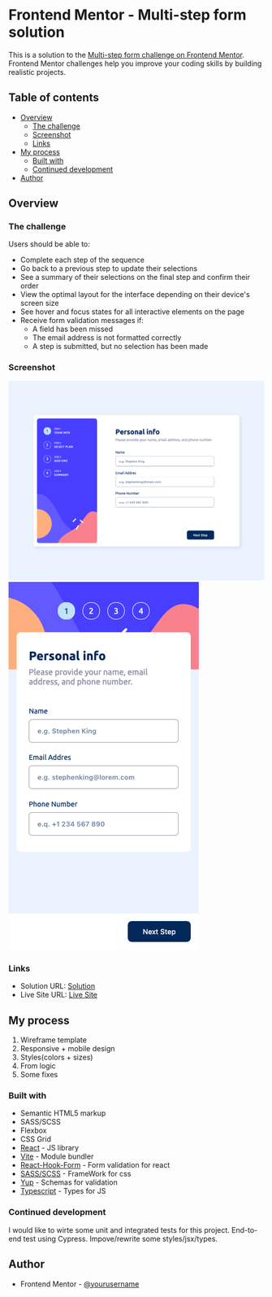 # Frontend Mentor - Multi-step form solution

This is a solution to the [Multi-step form challenge on Frontend Mentor](https://www.frontendmentor.io/challenges/multistep-form-YVAnSdqQBJ). Frontend Mentor challenges help you improve your coding skills by building realistic projects.

## Table of contents

- [Overview](#overview)
  - [The challenge](#the-challenge)
  - [Screenshot](#screenshot)
  - [Links](#links)
- [My process](#my-process)
  - [Built with](#built-with)
  - [Continued development](#continued-development)
- [Author](#author)

## Overview

### The challenge

Users should be able to:

- Complete each step of the sequence
- Go back to a previous step to update their selections
- See a summary of their selections on the final step and confirm their order
- View the optimal layout for the interface depending on their device's screen size
- See hover and focus states for all interactive elements on the page
- Receive form validation messages if:
  - A field has been missed
  - The email address is not formatted correctly
  - A step is submitted, but no selection has been made

### Screenshot

![](./docs/screenshot.png)
![](./docs/screenshot-mobile.png)

### Links

- Solution URL: [Solution](https://alaiet.github.io/multi-step-form)
- Live Site URL: [Live Site](https://github.com/AlaieT/multi-step-form/multi-step-form/)

## My process

1.  Wireframe template
2.  Responsive + mobile design
3.  Styles(colors + sizes)
4.  From logic
5.  Some fixes

### Built with

- Semantic HTML5 markup
- SASS/SCSS
- Flexbox
- CSS Grid
- [React](https://reactjs.org/) - JS library
- [Vite](https://vitejs.dev/) - Module bundler
- [React-Hook-Form](https://react-hook-form.com/) - Form validation for react
- [SASS/SCSS](https://sass-lang.com/) - FrameWork for css
- [Yup](https://github.com/jquense/yup) - Schemas for validation
- [Typescript](https://www.typescriptlang.org/) - Types for JS

### Continued development

I would like to wirte some unit and integrated tests for this project.
End-to-end test using Cypress.
Impove/rewrite some styles/jsx/types.

## Author

- Frontend Mentor - [@yourusername](https://www.frontendmentor.io/profile/AlaieT)
